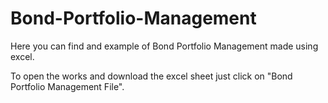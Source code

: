 # Bond-Portfolio-Management
Here you can find and example of Bond Portfolio Management made using excel.

To open the works and download the excel sheet just click on "Bond Portfolio Management File".
